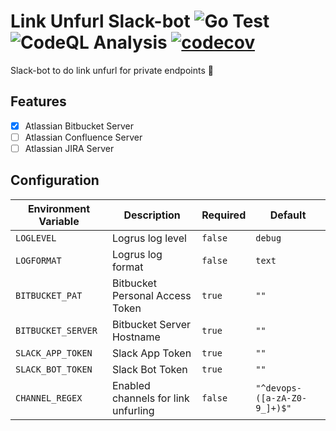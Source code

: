 # Link Unfurl Slack-bot ![Go Test](https://github.com/evry-ace/link-unfurl-slack-bot/actions/workflows/go.yml/badge.svg) ![CodeQL Analysis](https://github.com/evry-ace/link-unfurl-slack-bot/actions/workflows/codeql-analysis.yml/badge.svg) [![codecov](https://codecov.io/gh/evry-ace/link-unfurl-slack-bot/branch/main/graph/badge.svg?token=GK90PXI0A7)](https://codecov.io/gh/evry-ace/link-unfurl-slack-bot)

Slack-bot to do link unfurl for private endpoints 🔐

## Features

* [x] Atlassian Bitbucket Server
* [ ] Atlassian Confluence Server
* [ ] Atlassian JIRA Server

## Configuration

| Environment Variable | Description | Required | Default |
|----------------------|-------------|----------|---------|
| `LOGLEVEL`           | Logrus log level | `false` | `debug` |
| `LOGFORMAT`          | Logrus log format | `false` | `text` |
| `BITBUCKET_PAT`      | Bitbucket Personal Access Token | `true` | `""` |
| `BITBUCKET_SERVER`   | Bitbucket Server Hostname | `true` | `""` |
| `SLACK_APP_TOKEN`    | Slack App Token | `true` | `""` |
| `SLACK_BOT_TOKEN`    | Slack Bot Token | `true` | `""` |
| `CHANNEL_REGEX`      | Enabled channels for link unfurling | `false` | `"^devops-([a-zA-Z0-9_]+)$"` |
